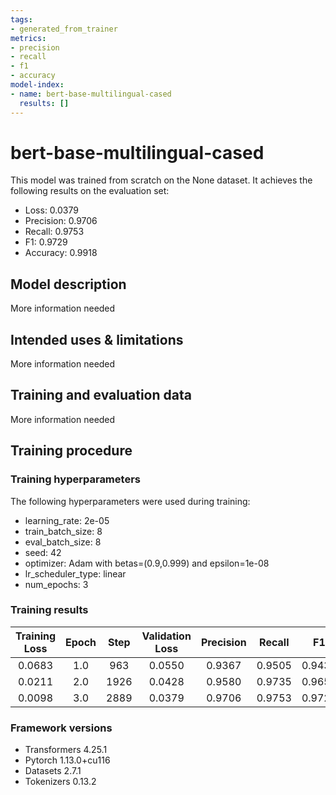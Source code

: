 ```yaml
---
tags:
- generated_from_trainer
metrics:
- precision
- recall
- f1
- accuracy
model-index:
- name: bert-base-multilingual-cased
  results: []
---
```


<!-- This model card has been generated automatically according to the information the Trainer had access to. You
should probably proofread and complete it, then remove this comment. -->

# bert-base-multilingual-cased

This model was trained from scratch on the None dataset.
It achieves the following results on the evaluation set:
- Loss: 0.0379
- Precision: 0.9706
- Recall: 0.9753
- F1: 0.9729
- Accuracy: 0.9918

## Model description

More information needed

## Intended uses & limitations

More information needed

## Training and evaluation data

More information needed

## Training procedure

### Training hyperparameters

The following hyperparameters were used during training:
- learning_rate: 2e-05
- train_batch_size: 8
- eval_batch_size: 8
- seed: 42
- optimizer: Adam with betas=(0.9,0.999) and epsilon=1e-08
- lr_scheduler_type: linear
- num_epochs: 3

### Training results

| Training Loss | Epoch | Step | Validation Loss | Precision | Recall | F1     | Accuracy |
|:-------------:|:-----:|:----:|:---------------:|:---------:|:------:|:------:|:--------:|
| 0.0683        | 1.0   | 963  | 0.0550          | 0.9367    | 0.9505 | 0.9435 | 0.9839   |
| 0.0211        | 2.0   | 1926 | 0.0428          | 0.9580    | 0.9735 | 0.9657 | 0.9902   |
| 0.0098        | 3.0   | 2889 | 0.0379          | 0.9706    | 0.9753 | 0.9729 | 0.9918   |


### Framework versions

- Transformers 4.25.1
- Pytorch 1.13.0+cu116
- Datasets 2.7.1
- Tokenizers 0.13.2
